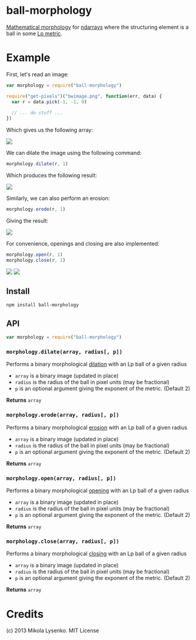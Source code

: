 ball-morphology
===============
[Mathematical morphology](http://en.wikipedia.org/wiki/Mathematical_morphology) for [ndarrays](https://github.com/mikolalysenko/ndarray) where the structuring element is a ball in some [Lp metric](https://en.wikipedia.org/wiki/Lp_space).

# Example

First, let's read an image:

```javascript
var morphology = require("ball-morphology")

require("get-pixels")("bwimage.png", function(err, data) {
  var r = data.pick(-1, -1, 0)
  
  // ... do stuff ...
})
```

Which gives us the following array:

<img src="https://raw.github.com/mikolalysenko/ball-morphology/master/example/bwimage.png">

We can dilate the image using the following command:

```javascript
morphology.dilate(r, 1)
```

Which produces the following result:

<img src="https://raw.github.com/mikolalysenko/ball-morphology/master/example/dilate.png">

Similarly, we can also perform an erosion:

```javascript
morphology.erode(r, 1)
```

Giving the result:

<img src="https://raw.github.com/mikolalysenko/ball-morphology/master/example/erode.png">

For convenience, openings and closing are also implemented:

```javascript
morphology.open(r, 1)
morphology.close(r, 1)
```

<img src="https://raw.github.com/mikolalysenko/ball-morphology/master/example/open.png">

<img src="https://raw.github.com/mikolalysenko/ball-morphology/master/example/close.png">


## Install

    npm install ball-morphology
    
## API

```javascript
var morphology = require("ball-morphology")
```

### `morphology.dilate(array, radius[, p])`
Performs a binary morphological [dilation](http://en.wikipedia.org/wiki/Dilation_%28morphology%29) with an Lp ball of a given radius

* `array` is a binary image (updated in place)
* `radius` is the radius of the ball in pixel units (may be fractional)
* `p` is an optional argument giving the exponent of the metric.  (Default 2)

**Returns** `array`

### `morphology.erode(array, radius[, p])`
Performs a binary morphological [erosion](http://en.wikipedia.org/wiki/Erosion_%28morphology%29) with an Lp ball of a given radius

* `array` is a binary image (updated in place)
* `radius` is the radius of the ball in pixel units (may be fractional)
* `p` is an optional argument giving the exponent of the metric.  (Default 2)

**Returns** `array`

### `morphology.open(array, radius[, p])`
Performs a binary morphological [opening](http://en.wikipedia.org/wiki/Opening_%28morphology%29) with an Lp ball of a given radius

* `array` is a binary image (updated in place)
* `radius` is the radius of the ball in pixel units (may be fractional)
* `p` is an optional argument giving the exponent of the metric.  (Default 2)

**Returns** `array`

### `morphology.close(array, radius[, p])`
Performs a binary morphological [closing](http://en.wikipedia.org/wiki/Closing_%28morphology%29) with an Lp ball of a given radius

* `array` is a binary image (updated in place)
* `radius` is the radius of the ball in pixel units (may be fractional)
* `p` is an optional argument giving the exponent of the metric.  (Default 2)

**Returns** `array`

# Credits
(c) 2013 Mikola Lysenko. MIT License